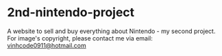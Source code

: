 # 2nd-nintendo-project
A website to sell and buy everything about Nintendo - my second project.
For image's copyright, please contact me via email: vinhcode0911@hotmail.com